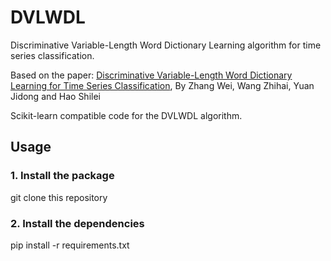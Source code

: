 # DVLWDL
Discriminative Variable-Length Word Dictionary Learning algorithm for time series classification.

Based on the paper: [Discriminative Variable-Length Word Dictionary Learning for Time Series Classification](https://ieeexplore.ieee.org/stamp/stamp.jsp?tp=&arnumber=9214849), By Zhang Wei, Wang Zhihai, Yuan Jidong and Hao Shilei

Scikit-learn compatible code for the DVLWDL algorithm.

## Usage

### 1. Install the package

git clone this repository


### 2. Install the dependencies

pip install -r requirements.txt

